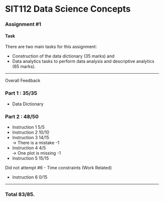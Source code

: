 # SIT112 Data Science Concepts
### Assignment #1

#### Task
There are two main tasks for this assignment:
- Construction of the data dictionary (35 marks) and
- Data analytics tasks to perform data analysis and descriptive analytics (65 marks).
<hr class="solid">
Overall Feedback

### Part 1 : 35/35
- Data Dictionary 
### Part 2 : 48/50
- Instruction 1 5/5 <br>
- Instruction 2 10/10 <br>
- Instruction 3 14/15 <br>
 -> There is a mistake -1  <br>
- Instruction 4 4/5 <br>
 -> One plot is missing -1 <br>
- Instruction 5 15/15 <br>

Did not attempt #6 - Time constraints (Work Related) <br>
- Instruction 6 0/15 
<hr class="solid">

### Total 83/85. 
